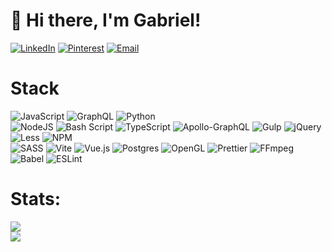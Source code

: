 
# 👋 Hi there, I'm Gabriel!


[![LinkedIn](https://img.shields.io/badge/LinkedIn-1a1a1a.svg?logo=linkedin&logoColor=white)](https://linkedin.com/in/https://www.linkedin.com/in/senakai/) [![Pinterest](https://img.shields.io/badge/Pinterest-434343.svg?logo=Pinterest&logoColor=white)](https://pinterest.com/https://br.pinterest.com/senagab/) [![Email](https://img.shields.io/badge/Email-696969?logo=gmail&logoColor=white)](mailto:dev.gabrielsena)

# Stack
![JavaScript](https://img.shields.io/badge/javascript-%23323330.svg?style=for-the-badge&logo=javascript&logoColor=%23F7DF1E) 
![GraphQL](https://img.shields.io/badge/-GraphQL-E10098?style=for-the-badge&logo=graphql&logoColor=white) 
![Python](https://img.shields.io/badge/python-3670A0?style=for-the-badge&logo=python&logoColor=ffdd54)  
![NodeJS](https://img.shields.io/badge/node.js-6DA55F?style=for-the-badge&logo=node.js&logoColor=white) 
![Bash Script](https://img.shields.io/badge/bash_script-%23121011.svg?style=for-the-badge&logo=gnu-bash&logoColor=white) 
![TypeScript](https://img.shields.io/badge/typescript-%23007ACC.svg?style=for-the-badge&logo=typescript&logoColor=white) 
![Apollo-GraphQL](https://img.shields.io/badge/-ApolloGraphQL-311C87?style=for-the-badge&logo=apollo-graphql) 
![Gulp](https://img.shields.io/badge/GULP-%23CF4647.svg?style=for-the-badge&logo=gulp&logoColor=white) 
![jQuery](https://img.shields.io/badge/jquery-%230769AD.svg?style=for-the-badge&logo=jquery&logoColor=white) 
![Less](https://img.shields.io/badge/less-2B4C80?style=for-the-badge&logo=less&logoColor=white) 
![NPM](https://img.shields.io/badge/NPM-%23CB3837.svg?style=for-the-badge&logo=npm&logoColor=white)  
![SASS](https://img.shields.io/badge/SASS-hotpink.svg?style=for-the-badge&logo=SASS&logoColor=white) 
![Vite](https://img.shields.io/badge/vite-%23646CFF.svg?style=for-the-badge&logo=vite&logoColor=white) 
![Vue.js](https://img.shields.io/badge/vue.js-%2335495e.svg?style=for-the-badge&logo=vuedotjs&logoColor=%234FC08D) 
![Postgres](https://img.shields.io/badge/postgres-%23316192.svg?style=for-the-badge&logo=postgresql&logoColor=white) 
![OpenGL](https://img.shields.io/badge/OpenGL-white?logo=OpenGL&style=for-the-badge)
![Prettier](https://img.shields.io/badge/prettier-%23F7B93E.svg?style=for-the-badge&logo=prettier&logoColor=black)
![FFmpeg](https://shields.io/badge/FFmpeg-%23171717.svg?logo=ffmpeg&style=for-the-badge&labelColor=171717&logoColor=5cb85c)
![Babel](https://img.shields.io/badge/Babel-F9DC3e?style=for-the-badge&logo=babel&logoColor=black)
![ESLint](https://img.shields.io/badge/ESLint-4B3263?style=for-the-badge&logo=eslint&logoColor=white)

# Stats:
![](https://github-readme-streak-stats.herokuapp.com/?user=senagab&theme=dark&hide_border=false)<br/>
![](https://github-readme-stats.vercel.app/api/top-langs/?username=senagab&theme=dark&hide_border=false&include_all_commits=false&count_private=false&layout=compact)

<!-- Proudly created with GPRM ( https://gprm.itsvg.in ) -->